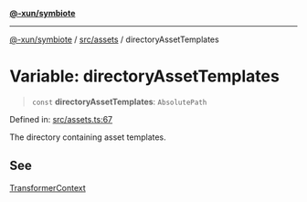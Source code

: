 [**@-xun/symbiote**](../../../README.md)

***

[@-xun/symbiote](../../../README.md) / [src/assets](../README.md) / directoryAssetTemplates

# Variable: directoryAssetTemplates

> `const` **directoryAssetTemplates**: `AbsolutePath`

Defined in: [src/assets.ts:67](https://github.com/Xunnamius/symbiote/blob/b951959a4a12ac484c8addc839f912c4e5767875/src/assets.ts#L67)

The directory containing asset templates.

## See

[TransformerContext](../type-aliases/TransformerContext.md)
